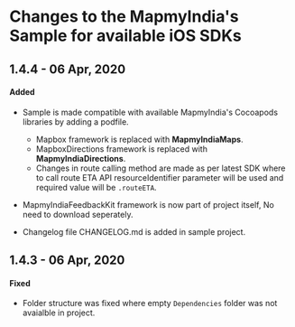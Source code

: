 # Changes to the MapmyIndia's Sample for available iOS SDKs


## 1.4.4 - 06 Apr, 2020

#### Added

- Sample is made compatible with available MapmyIndia's Cocoapods libraries by adding a podfile.
    - Mapbox framework is replaced with **MapmyIndiaMaps**.
    - MapboxDirections framework is replaced with **MapmyIndiaDirections**.
    - Changes in route calling method are made as per latest SDK where to call route ETA API resourceIdentifier parameter will be used and required value will be `.routeETA`.    

- MapmyIndiaFeedbackKit framework is now part of project itself, No need to download seperately.

- Changelog file CHANGELOG.md is added in sample project.

## 1.4.3 - 06 Apr, 2020

#### Fixed

- Folder structure was fixed where empty `Dependencies` folder was not avaialble in project.